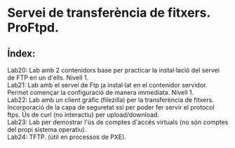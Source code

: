 # Servei de transferència de fitxers. ProFtpd. 

## Índex: 

Lab20: Lab amb 2 contenidors base per practicar la instal·lació del servei de FTP en un d'ells. Nivell 1.  
Lab21: Lab amb el servei de Ftp ja instal·lat en el contenidor servidor. Permet començar la configuració de manera immediata. Nivell 1.  
Lab22: Lab amb un client gràfic (filezilla) per la transferència de fitxers. Incorporació de la capa de seguretat ssl per poder fer servir el protocol ftps. Ús de curl (no interactiu) per upload/download.  
Lab23: Lab per demostrar l'ús de comptes d'accés virtuals (no són comptes del propi sistema operatiu).  
Lab24: TFTP. (útil en processos de PXE).  



